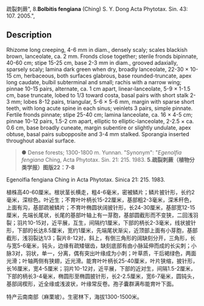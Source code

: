 疏裂刺蕨",
8.**Bolbitis fengiana** (Ching) S. Y. Dong Acta Phytotax. Sin. 43: 107. 2005.",

## Description
Rhizome long creeping, 4-6 mm in diam., densely scaly; scales blackish brown, lanceolate, ca. 2 mm. Fronds close together; sterile fronds bipinnate, 40-60 cm; stipe 15-25 cm, base 2-3 mm in diam., grooved adaxially, sparsely scaly; lamina dark green when dry, broadly lanceolate, 22-30 × 10-15 cm, herbaceous, both surfaces glabrous, base rounded-truncate, apex long caudate, bulbil subterminal and small; rachis with a narrow wing; pinnae 10-15 pairs, alternate, ca. 1 cm apart, linear-lanceolate, 5-9 × 1-1.5 cm, base truncate, lobed to 1/3 toward costa, basal pairs with short stalk 2-3 mm; lobes 8-12 pairs, triangular, 5-6 × 5-6 mm, margin with sparse short teeth, with long acute spine in each sinus; veinlets 3 pairs, simple pinnate. Fertile fronds pinnate; stipe 25-40 cm; lamina lanceolate, ca. 16 × 4-5 cm; pinnae 10-12 pairs, 1.5-2 cm apart, elliptic to elliptic-lanceolate, 2-2.5 × ca. 0.6 cm, base broadly cuneate, margin subentire or slightly undulate, apex obtuse, basal pairs subopposite and 3-4 mm stalked. Sporangia inserted throughout abaxial surface.

> ● Dense forests; 1300-1800 m. Yunnan.
  "Synonym": "*Egenolfia fengiana* Ching, Acta Phytotax. Sin. 21: 215. 1983.
**5.疏裂刺蕨（植物分类学报）图版22：7-8**

Egenolfia fengiana Ching in Acta Phytotax. Sinica 21: 215. 1983.

植株高40-60厘米。根状茎长横走，粗4-6毫米，密被鳞片；鳞片披针形，长约2毫米，深棕色。叶近生；不育叶叶柄长15-22厘米，基部粗2-3毫米，深禾秆色，上面有沟，基部疏被鳞片；不育叶椭圆状阔披针形，长24-30厘米，基部宽12-15厘米，先端长尾状，长尾的基部叶轴上有一芽胞，基部圆截形而不变狭，二回浅羽裂；羽片10-15对，近平展，互生，间隔约1厘米，下部的柄长2-3毫米，线状披针形，下部的长达8.5厘米，宽约1厘米，先端尾状渐尖，近顶部上面有小芽胞，基部截形，浅羽裂达1/3；裂片8-12对，斜上，有倒三角形的阔缺刻分开，三角形，长与宽5-6毫米，钝头，边缘有疏矮锯齿，缺刻底部有由小脉延伸而成的长尖刺；小脉3对，羽状，单一，分离，偶有突出叶缘成为小刺；叶草质，干后褐绿色，两面光滑；叶轴两侧有狭翅，近光滑。能育叶叶柄长25-40厘米，叶片狭缩，披针形，长16厘米，宽4-5厘米；羽片10-12对，近平展，下部的近对生，间隔1.5-2厘米，下部的柄长3-4毫米，椭圆形至椭圆披针形，长2-2.5厘米，宽6-7毫米，圆钝头，基部阔楔形，近全缘或浅波状，叶缘常反卷。孢子囊群满布能育叶下面。

特产云南南部（麻栗坡）。生密林下，海拔1300-1500米。
